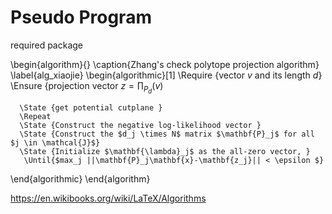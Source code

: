 
# Pseudo Program

required package 


\begin{algorithm}{}
    \caption{Zhang's check polytope projection algorithm}
    \label{alg_xiaojie}
    \begin{algorithmic}[1]
    \Require {vector $v$ and its length $d$}
    \Ensure {projection vector $z = \prod_{P_d}(v)$ 
    
      \State {get potential cutplane }
      \Repeat
      \State {Construct the negative log-likelihood vector }
      \State {Construct the $d_j \times N$ matrix $\mathbf{P}_j$ for all $j \in \mathcal{J}$}
      \State {Initialize $\mathbf{\lambda}_j$ as the all-zero vector, }
       \Until{$max_j ||\mathbf{P}_j\mathbf{x}-\mathbf{z_j}|| < \epsilon $}

   \end{algorithmic}
\end{algorithm}


https://en.wikibooks.org/wiki/LaTeX/Algorithms



